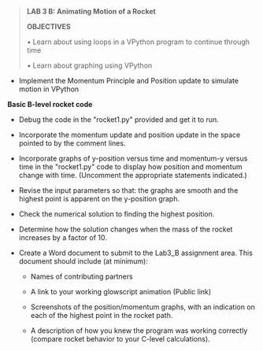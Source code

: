 > **LAB 3 B: Animating Motion of a Rocket**
>
> **OBJECTIVES**
>
> *•* Learn about using loops in a VPython program to continue through
> time
>
> *•* Learn about graphing using VPython

-   Implement the Momentum Principle and Position update to simulate
    motion in VPython


**Basic B-level rocket code**

-   Debug the code in the "rocket1.py" provided and get it to run.

-   Incorporate the momentum update and position update in the space
    pointed to by the comment lines.

-   Incorporate graphs of y-position versus time and momentum-y versus
    time in the "rocket1.py" code to display how position and momentum
    change with time. (Uncomment the appropriate statements indicated.)

-   Revise the input parameters so that: the graphs are smooth and the
    highest point is apparent on the y-position graph.

-   Check the numerical solution to finding the highest position.

-   Determine how the solution changes when the mass of the rocket
    increases by a factor of 10.

-   Create a Word document to submit to the Lab3\_B assignment area.
    This document should include (at minimum):

    -   Names of contributing partners

    -   A link to your working glowscript animation (Public link)

    -   Screenshots of the position/momentum graphs, with an indication
        on each of the highest point in the rocket path.

    -   A description of how you knew the program was working correctly
        (compare rocket behavior to your C-level calculations).
